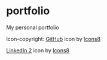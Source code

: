 # portfolio
My personal portfolio



Icon-copyright:
<a target="_blank" rel="noreferrer" href="https://icons8.com/icon/v551nqGeHhGn/github">GitHub</a> icon by <a target="_blank" rel="noreferrer" href="https://icons8.com">Icons8</a>

<a target="_blank" rel="noreferrer" href="https://icons8.com/icon/EPGwLJfY346B/linkedin-2">LinkedIn 2</a> icon by <a target="_blank" rel="noreferrer" href="https://icons8.com">Icons8</a>